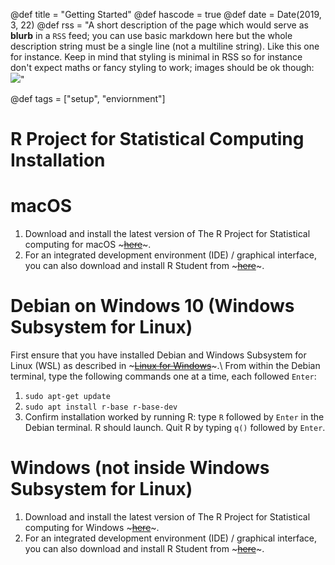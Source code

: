 @def title = "Getting Started"
@def hascode = true
@def date = Date(2019, 3, 22)
@def rss = "A short description of the page which would serve as **blurb** in a `RSS` feed; you can use basic markdown here but the whole description string must be a single line (not a multiline string). Like this one for instance. Keep in mind that styling is minimal in RSS so for instance don't expect maths or fancy styling to work; images should be ok though: ![](https://upload.wikimedia.org/wikipedia/en/3/32/Rick_and_Morty_opening_credits.jpeg)"

@def tags = ["setup", "enviornment"]

# R Project for Statistical Computing Installation

# macOS
1. Download and install the latest version of The R Project for Statistical computing for macOS ~~~<a href="https://cloud.r-project.org/" target="_blank">here</a>~~~.
2. For an integrated development environment (IDE) / graphical interface, you can also download and install R Student from ~~~<a href="https://rstudio.com/products/rstudio/download/#download" target="_blank">here</a>~~~.

# Debian on Windows 10 (Windows Subsystem for Linux)
First ensure that you have installed Debian and Windows Subsystem for Linux (WSL) as described in ~~~<a href="/programming/setup/wsl/">Linux for Windows</a>~~~.\\
From within the Debian terminal, type the following commands one at a time, each followed `Enter`:
1. `sudo apt-get update`
2. `sudo apt install r-base r-base-dev`
3. Confirm installation worked by running R: type `R` followed by `Enter` in the Debian terminal. R should launch. Quit R by typing `q()` followed by `Enter`.

# Windows (not inside Windows Subsystem for Linux)
1. Download and install the latest version of The R Project for Statistical computing for Windows ~~~<a href="https://cloud.r-project.org/" target="_blank">here</a>~~~.
2. For an integrated development environment (IDE) / graphical interface, you can also download and install R Student from ~~~<a href="https://rstudio.com/products/rstudio/download/#download" target="_blank">here</a>~~~.